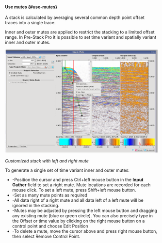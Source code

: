 #### Use mutes {#use-mutes}

A stack is calculated by averaging several common depth point offset traces into a single trace.

Inner and outer mutes are applied to restrict the stacking to a limited offset range. In Pre-Stack Pro it is possible to set time variant and spatially variant inner and outer mutes.

![](/assets/005_Processing.PNG)

_Customized stack with left and right mute_

To generate a single set of time variant inner and outer mutes:

* -Position the cursor and press Ctrl+left mouse button in the **Input Gather** field to set a right mute. Mute locations are recorded for each mouse click. To set a left mute, press Shift+left mouse button.
* -Set as many mute points as required
* -All data right of a right mute and all data left of a left mute will be ignored in the stacking. 
* -Mutes may be adjusted by pressing the left mouse button and dragging any existing mute (blue or green circle). You can also precisely type in the Offset or time value by clicking on the right mouse button on a control point and choose Edit Position
* -To delete a mute, move the cursor above and press right mouse button, then select Remove Control Point.
